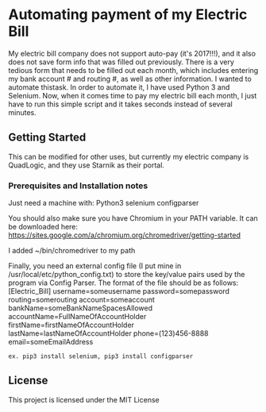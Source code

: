 # Automating payment of my Electric Bill

My electric bill company does not support auto-pay (it's 2017!!!), and it also does not save form info that was filled out previously. There is a very
tedious form that needs to be filled out each month, which includes entering my bank account # and routing #, as well as other information.  I wanted to automate thistask.  In order to automate it, I have used Python 3 and Selenium.  Now, when it comes time to pay my electric bill each month, I just have to run this simple script and it takes seconds instead of several minutes.

## Getting Started
This can be modified for other uses, but currently my electric company is QuadLogic, and they use Starnik as their portal.

### Prerequisites and Installation notes
Just need a machine with:
Python3
selenium
configparser

You should also make sure you have Chromium in your PATH variable.  It can be downloaded here: https://sites.google.com/a/chromium.org/chromedriver/getting-started

I added ~/bin/chromedriver to my path

Finally, you need an external config file (I put mine in /usr/local/etc/python_config.txt) to store the key/value pairs used by the program via Config Parser.  The format of the file should be as follows:
[Electric_Bill]
username=someusername
password=somepassword
routing=somerouting
account=someaccount
bankName=someBankNameSpacesAllowed
accountName=FullNameOfAccountHolder
firstName=firstNameOfAccountHolder
lastName=lastNameOfAccountHolder
phone=(123)456-8888
email=someEmailAddress
```
ex. pip3 install selenium, pip3 install configparser
```

## License

This project is licensed under the MIT License

